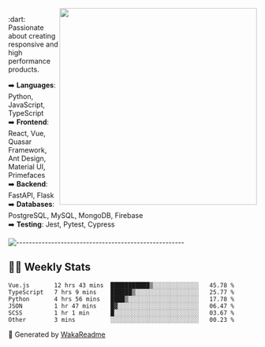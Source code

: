 <img src="https://github-readme-stats.vercel.app/api?username=iguit0&show_icons=true&include_all_commits=true&count_private=true&theme=dracula" min-width="400px" max-width="400px" width="400px" align="right" />

<p align="left"> 
  :dart: Passionate about creating responsive and high performance products.
</p>

<p align="left">
  ➡️ <strong>Languages</strong>: Python, JavaScript, TypeScript<br>
  ➡️ <strong>Frontend</strong>: React, Vue, Quasar Framework, Ant Design, Material UI, Primefaces<br>
  ➡️ <strong>Backend</strong>: FastAPI, Flask<br>
  ➡️ <strong>Databases</strong>: PostgreSQL, MySQL, MongoDB, Firebase<br>
  ➡️ <strong>Testing</strong>: Jest, Pytest, Cypress<br>
</p>

![-----------------------------------------------------](https://raw.githubusercontent.com/andreasbm/readme/master/assets/lines/vintage.png)

## :man_technologist: Weekly Stats
<!--START_SECTION:waka-->

```text
Vue.js       12 hrs 43 mins  ███████████▒░░░░░░░░░░░░░   45.78 %
TypeScript   7 hrs 9 mins    ██████▒░░░░░░░░░░░░░░░░░░   25.77 %
Python       4 hrs 56 mins   ████▒░░░░░░░░░░░░░░░░░░░░   17.78 %
JSON         1 hr 47 mins    █▓░░░░░░░░░░░░░░░░░░░░░░░   06.47 %
SCSS         1 hr 1 min      █░░░░░░░░░░░░░░░░░░░░░░░░   03.67 %
Other        3 mins          ░░░░░░░░░░░░░░░░░░░░░░░░░   00.23 %
```

<!--END_SECTION:waka-->

🚀 Generated by [WakaReadme](https://github.com/athul/waka-readme)
